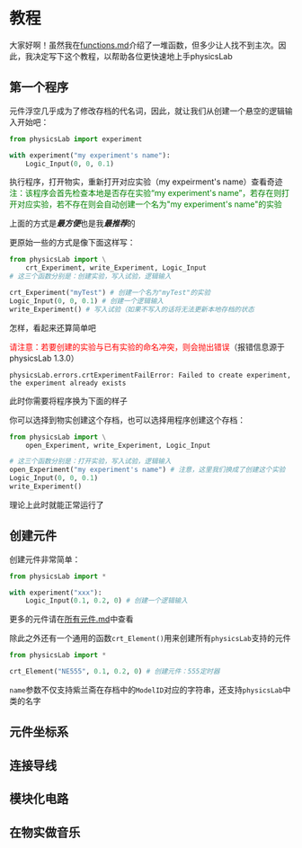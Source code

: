 # 教程
大家好啊！虽然我在[functions.md](https://gitee.com/script2000/physicsLab/blob/master/functions.md)介绍了一堆函数，但多少让人找不到主次。因此，我决定写下这个教程，以帮助各位更快速地上手physicsLab

## 第一个程序
元件浮空几乎成为了修改存档的代名词，因此，就让我们从创建一个悬空的逻辑输入开始吧：
```Python
from physicsLab import experiment

with experiment("my experiment's name"):
    Logic_Input(0, 0, 0.1)
```
执行程序，打开物实，重新打开对应实验（my expeirment's name）查看奇迹  
<font color=green>注：该程序会首先检查本地是否存在实验“my experiment's name”，若存在则打开对应实验，若不存在则会自动创建一个名为"my experiment's name"的实验</font>

上面的方式是***最方便***也是我***最推荐***的  
  
更原始一些的方式是像下面这样写：
```python
from physicsLab import \
    crt_Experiment, write_Experiment, Logic_Input
# 这三个函数分别是：创建实验，写入试验，逻辑输入

crt_Experiment("myTest") # 创建一个名为"myTest"的实验
Logic_Input(0, 0, 0.1) # 创建一个逻辑输入
write_Experiment() # 写入试验（如果不写入的话将无法更新本地存档的状态
```
怎样，看起来还算简单吧  

<font color=red>请注意：若要创建的实验与已有实验的命名冲突，则会抛出错误</font>（报错信息源于physicsLab 1.3.0）
```
physicsLab.errors.crtExperimentFailError: Failed to create experiment, the experiment already exists
```

此时你需要将程序换为下面的样子

你可以选择到物实创建这个存档，也可以选择用程序创建这个存档：
```python
from physicsLab import \
    open_Experiment, write_Experiment, Logic_Input

# 这三个函数分别是：打开实验，写入试验，逻辑输入
open_Experiment("my experiment's name") # 注意，这里我们换成了创建这个实验
Logic_Input(0, 0, 0.1)
write_Experiment()
```
理论上此时就能正常运行了  

## 创建元件
创建元件非常简单：
```Python
from physicsLab import *

with experiment("xxx"):
    Logic_Input(0.1, 0.2, 0) # 创建一个逻辑输入
```
更多的元件请在[所有元件.md](./%E6%89%80%E6%9C%89%E5%85%83%E4%BB%B6.md)中查看

除此之外还有一个通用的函数`crt_Element()`用来创建所有`physicsLab`支持的元件
```python
from physicsLab import *

crt_Element("NE555", 0.1, 0.2, 0) # 创建元件：555定时器
```
`name`参数不仅支持紫兰斋在存档中的`ModelID`对应的字符串，还支持`physicsLab`中类的名字

## 元件坐标系

## 连接导线

## 模块化电路

## 在物实做音乐